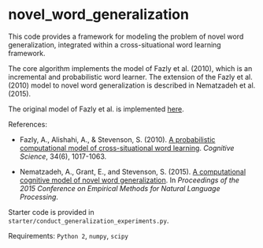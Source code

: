 novel_word_generalization
=============

This code provides a framework for modeling the problem of novel word generalization, integrated within a cross-situational word learning framework.

The core algorithm implements the model of Fazly et al. (2010), which is an incremental and probabilistic word learner.
The extension of the Fazly et al. (2010) model to novel word generalization is described in Nematzadeh et al. (2015).


The original model of Fazly et al. is implemented
[here](https://github.com/aidanematzadeh/word_learning).


References:

* Fazly, A., Alishahi, A., & Stevenson, S. (2010).  [A probabilistic computational model of cross-situational word learning](http://onlinelibrary.wiley.com/doi/10.1111/j.1551-6709.2010.01104.x/abstract).  *Cognitive Science*, 34(6), 1017-1063.

* Nematzadeh, A., Grant, E., and Stevenson, S. (2015). [A computational cognitive model of novel word generalization](http://www.emnlp2015.org/proceedings/EMNLP/pdf/EMNLP207.pdf). In *Proceedings of the 2015 Conference on Empirical Methods for Natural Language Processing*.


Starter code is provided in `starter/conduct_generalization_experiments.py`.


Requirements: `Python 2`, `numpy`, `scipy`
